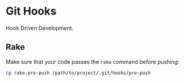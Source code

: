 # Git Hooks

Hook Driven Development.

## Rake

Make sure that your code passes the `rake` command before pushing:

``` sh
cp rake.pre-push /path/to/project/.git/hooks/pre-push
```
